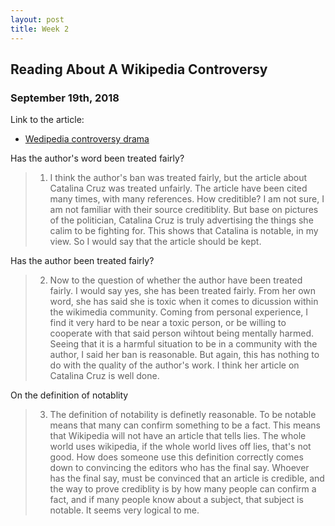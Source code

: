 ```yaml
---
layout: post
title: Week 2
---
```



## Reading About A Wikipedia Controversy
### September 19th, 2018

Link to the article: 
- [Wedipedia controversy drama](https://qz.com/1352568/running-for-office-is-hard-when-you-have-a-porn-stars-name-this-makes-it-worse/)

Has the author's word been treated fairly?
> 1. I think the author's ban was treated fairly, but the article about Catalina Cruz was treated unfairly. The article have been cited many times, with many references. How creditible? I am not sure, I am not familiar with their source creditiblity. But base on pictures of the politician, Catalina Cruz is truly advertising the things she calim to be fighting for. This shows that Catalina is notable, in my view. So I would say that the article should be kept. 

Has the author been treated fairly?
> 2. Now to the question of whether the author have been treated fairly. I would say yes, she has been treated fairly. From her own word, she has said she is toxic when it comes to dicussion within the wikimedia community. Coming from personal experience, I find it very hard to be near a toxic person, or be willing to cooperate with that said person wihtout being mentally harmed. Seeing that it is a harmful situation to be in a community with the author, I said her ban is reasonable. But again, this has nothing to do with the quality of the author's work. I think her article on Catalina Cruz is well done.

On the definition of notablity
> 3. The definition of notability is definetly reasonable. To be notable means that many can confirm something to be a fact. This means that Wikipedia will not have an article that tells lies. The whole world uses wikipedia, if the whole world lives off lies, that's not good. How does someone use this definition correctly comes down to convincing the editors who has the final say. Whoever has the final say, must be convinced that an article is credible, and the way to prove crediblity is by how many people can confirm a fact, and if many people know about a subject, that subject is notable. It seems very logical to me.